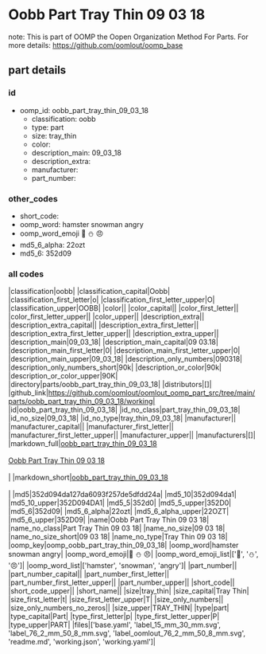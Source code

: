 # Oobb Part Tray Thin 09 03 18  

note: This is part of OOMP the Oopen Organization Method For Parts. For more details: https://github.com/oomlout/oomp_base

##  part details





### id
* oomp_id: oobb_part_tray_thin_09_03_18
  * classification: oobb
  * type: part
  * size: tray_thin
  * color: 
  * description_main: 09_03_18
  * description_extra: 
  * manufacturer: 
  * part_number: 

### other_codes
* short_code: 
* oomp_word: hamster snowman angry
* oomp_word_emoji :hamster: :snowman: :angry:
* md5_6_alpha: 22ozt
* md5_6: 352d09

### all codes 
|classification|oobb|
|classification_capital|Oobb|
|classification_first_letter|o|
|classification_first_letter_upper|O|
|classification_upper|OOBB|
|color||
|color_capital||
|color_first_letter||
|color_first_letter_upper||
|color_upper||
|description_extra||
|description_extra_capital||
|description_extra_first_letter||
|description_extra_first_letter_upper||
|description_extra_upper||
|description_main|09_03_18|
|description_main_capital|09 03.18|
|description_main_first_letter|0|
|description_main_first_letter_upper|0|
|description_main_upper|09_03_18|
|description_only_numbers|090318|
|description_only_numbers_short|90k|
|description_or_color|90k|
|description_or_color_upper|90K|
|directory|parts/oobb_part_tray_thin_09_03_18|
|distributors|[]|
|github_link|https://github.com/oomlout/oomlout_oomp_part_src/tree/main/parts/oobb_part_tray_thin_09_03_18/working|
|id|oobb_part_tray_thin_09_03_18|
|id_no_class|part_tray_thin_09_03_18|
|id_no_size|09_03_18|
|id_no_type|tray_thin_09_03_18|
|manufacturer||
|manufacturer_capital||
|manufacturer_first_letter||
|manufacturer_first_letter_upper||
|manufacturer_upper||
|manufacturers|[]|
|markdown_full|[oobb_part_tray_thin_09_03_18](https://github.com/oomlout/oomlout_oomp_part_src/tree/main/parts/oobb_part_tray_thin_09_03_18/working)<br>[](https://github.com/oomlout/oomlout_oomp_part_src/tree/main/parts/oobb_part_tray_thin_09_03_18/working)<br>[Oobb Part Tray Thin 09 03 18](https://github.com/oomlout/oomlout_oomp_part_src/tree/main/parts/oobb_part_tray_thin_09_03_18/working)<br><br>|
|markdown_short|[oobb_part_tray_thin_09_03_18](https://github.com/oomlout/oomlout_oomp_part_src/tree/main/parts/oobb_part_tray_thin_09_03_18/working)<br><br>|
|md5|352d094da127da6093f257de5dfdd24a|
|md5_10|352d094da1|
|md5_10_upper|352D094DA1|
|md5_5|352d0|
|md5_5_upper|352D0|
|md5_6|352d09|
|md5_6_alpha|22ozt|
|md5_6_alpha_upper|22OZT|
|md5_6_upper|352D09|
|name|Oobb Part Tray Thin 09 03 18|
|name_no_class|Part Tray Thin 09 03 18|
|name_no_size|09 03 18|
|name_no_size_short|09 03 18|
|name_no_type|Tray Thin 09 03 18|
|oomp_key|oomp_oobb_part_tray_thin_09_03_18|
|oomp_word|hamster snowman angry|
|oomp_word_emoji|:hamster: :snowman: :angry:|
|oomp_word_emoji_list|[':hamster:', ':snowman:', ':angry:']|
|oomp_word_list|['hamster', 'snowman', 'angry']|
|part_number||
|part_number_capital||
|part_number_first_letter||
|part_number_first_letter_upper||
|part_number_upper||
|short_code||
|short_code_upper||
|short_name||
|size|tray_thin|
|size_capital|Tray Thin|
|size_first_letter|t|
|size_first_letter_upper|T|
|size_only_numbers||
|size_only_numbers_no_zeros||
|size_upper|TRAY_THIN|
|type|part|
|type_capital|Part|
|type_first_letter|p|
|type_first_letter_upper|P|
|type_upper|PART|
|files|['base.yaml', 'label_15_mm_30_mm.svg', 'label_76_2_mm_50_8_mm.svg', 'label_oomlout_76_2_mm_50_8_mm.svg', 'readme.md', 'working.json', 'working.yaml']|
